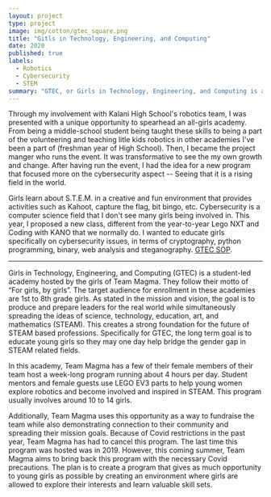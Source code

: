 ```yaml
---
layout: project
type: project
image: img/cotton/gtec_square.png
title: "Gitls in Technology, Engineering, and Computing"
date: 2020
published: true
labels:
  - Robotics
  - Cybersecurity
  - STEM
summary: "GTEC, or Girls in Technology, Engineering, and Computing is an all girls academy. The girls that run this academy go by the motto, 'for girls, by girls', to diminish the gender gap in the S.T.E.A.M. based fields."
---
```


Through my involvement with Kalani High School's robotics team, I was presented with a unique opportunity to spearhead an all-girls academy. From being a middle-school student being taught these skills to being a part of the volunteering and teaching litle kids robotics in other academies I've been a part of (freshman year of High School). Then, I became the project manger who runs the event. It was transformative to see the my own growth and change. After having run the event, I had the idea for a new program that focused more on the cybersecurity aspect -- Seeing that it is a rising field in the world. 

Girls learn about S.T.E.M. in a creative and fun environment that provides activities such as Kahoot, capture the flag, bit bingo, etc. Cybersecurity is a computer science field that I don't see many girls being involved in. This year, I proposed a new class, different from the year-to-year Lego NXT and Coding with KANO that we normally do. I wanted to educate girls specifically on cybersecurity issues, in terms of cryptography, python programming, binary, web analysis and steganography. 
[GTEC SOP](https://docs.google.com/document/d/1lHHty79quUgZ0alse1YSuerEo2Nd-jy9g8BQcukna2E/edit?usp=sharing).

<hr>

Girls in Technology, Engineering, and Computing (GTEC) is a student-led academy hosted by the girls of Team Magma. They follow their motto of “For girls, by girls”. The target audience for enrollment in these academies are 1st to 8th grade girls. As stated in the mission and vision, the goal is to produce and prepare leaders for the real world while simultaneously spreading the ideas of science, technology, education, art, and mathematics (STEAM). This creates a strong foundation for the future of STEAM based professions. Specifically for GTEC, the long term goal is to educate young girls so they may one day help bridge the gender gap in STEAM related fields.

In this academy, Team Magma has a few of their female members of their team host a week-long program running about 4 hours per day. Student mentors and female guests use LEGO EV3 parts to help young women explore robotics and become involved and inspired in STEAM. This program usually involves around 10 to 14 girls. 

Additionally, Team Magma uses this opportunity as a way to fundraise the team while also demonstrating connection to their community and spreading their mission goals. Because of Covid restrictions in the past year, Team Magma has had to cancel this program. The last time this program was hosted was in 2019. However, this coming summer, Team Magma aims to bring back this program with the necessary Covid precautions. The plan is to create a program that gives as much opportunity to young girls as possible by creating an environment where girls are allowed to explore their interests and learn valuable skill sets.


